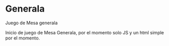 # Generala
 Juego de Mesa generala


Inicio de juego de Mesa Generala, por el momento solo JS y un html simple por el momento.

